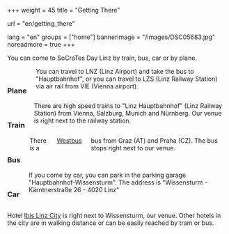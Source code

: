 +++
weight = 45
title = "Getting There"

url = "en/getting_there"

lang = "en"
groups = ["home"]
bannerimage = "/images/DSC05683.jpg"
noreadmore = true
+++

You can come to SoCraTes Day Linz by train, bus, car or by plane.

<div class="row blocks">
	<div class="three columns block">
		<h3 class="block-heading"><i class="fa fa-plane" aria-hidden="true"></i><br/>Plane</h3>
		You can travel to LNZ (Linz Airport) and take the bus to "Hauptbahnhof", or you can travel to LZS
		(Linz Railway Station) via air rail from VIE (Vienna airport).
	</div>
	<div class="three columns block">
		<h3 class="block-heading"><i class="fa fa-train" aria-hidden="true"></i><br/>Train</h3>
		There are high speed trains to "Linz Hauptbahnhof" (Linz Railway Station) from Vienna, Salzburg, Munich 
		and Nürnberg. Our venue is right next to the railway station.
	</div>
	<div class="three columns block">
		<h3 class="block-heading"><i class="fa fa-bus" aria-hidden="true"></i><br/>Bus</h3>
		There is a <a href="https://www.westbus.at">Westbus</a> bus from Graz (AT) and Praha (CZ). The bus
		stops right next to our venue. 
	</div>
	<div class="three columns block">
		<h3 class="block-heading"><i class="fa fa-car" aria-hidden="true"></i><br/>Car</h3>
		If you come by car, you can park in the parking garage "Hauptbahnhof-Wissensturm". The address is "Wissensturm - 
		Kärntnerstraße 26 - 4020  Linz"
	</div>
</div>

Hotel <a href="http://www.ibis.com/de/hotel-1722-ibis-linz-city/index.shtml">Ibis Linz City</a> is right next to Wissensturm, our venue.
Other hotels in the city are in walking distance or can be easily reached by tram or bus.

<!--more-->
